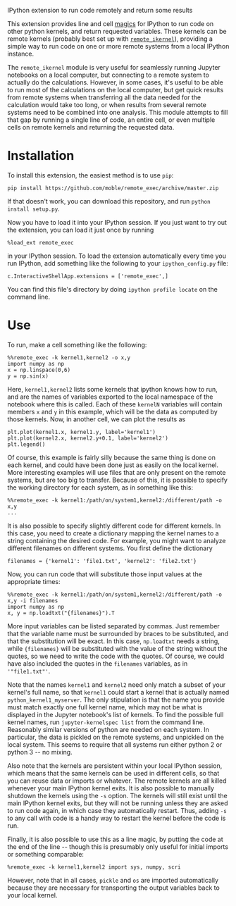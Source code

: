 IPython extension to run code remotely and return some results

This extension provides line and cell
[magics](http://ipython.readthedocs.org/en/stable/interactive/magics.html) for
IPython to run code on other python kernels, and return requested variables.
These kernels can be remote kernels (probably best set up with
[`remote_ikernel`](https://bitbucket.org/tdaff/remote_ikernel/)), providing a
simple way to run code on one or more remote systems from a local IPython
instance.

The `remote_ikernel` module is very useful for seamlessly running Jupyter
notebooks on a local computer, but connecting to a remote system to actually do
the calculations.  However, in some cases, it's useful to be able to run most
of the calculations on the local computer, but get quick results from remote
systems when transferring all the data needed for the calculation would take
too long, or when results from several remote systems need to be combined into
one analysis.  This module attempts to fill that gap by running a single line
of code, an entire cell, or even multiple cells on remote kernels and returning
the requested data.


# Installation

To install this extension, the easiest method is to use `pip`:

    pip install https://github.com/moble/remote_exec/archive/master.zip

If that doesn't work, you can download this repository, and run `python install
setup.py`.

Now you have to load it into your IPython session.  If you just want to try out
the extension, you can load it just once by running

    %load_ext remote_exec

in your IPython session.  To load the extension automatically every time you
run IPython, add something like the following to your `ipython_config.py` file:

    c.InteractiveShellApp.extensions = ['remote_exec',]

You can find this file's directory by doing `ipython profile locate` on the
command line.


# Use

To run, make a cell something like the following:

    %%remote_exec -k kernel1,kernel2 -o x,y
    import numpy as np
    x = np.linspace(0,6)
    y = np.sin(x)

Here, `kernel1,kernel2` lists some kernels that ipython knows how to run, and
are the names of variables exported to the local namespace of the notebook
where this is called.  Each of these `kernelN` variables will contain members
`x` and `y` in this example, which will be the data as computed by those
kernels.  Now, in another cell, we can plot the results as

    plt.plot(kernel1.x, kernel1.y, label='kernel1')
    plt.plot(kernel2.x, kernel2.y+0.1, label='kernel2')
    plt.legend()

Of course, this example is fairly silly because the same thing is done on each
kernel, and could have been done just as easily on the local kernel.  More
interesting examples will use files that are only present on the remote
systems, but are too big to transfer.  Because of this, it is possible to
specify the working directory for each system, as in something like this:

    %%remote_exec -k kernel1:/path/on/system1,kernel2:/different/path -o x,y
    ...

It is also possible to specify slightly different code for different kernels.
In this case, you need to create a dictionary mapping the kernel names to a
string containing the desired code.  For example, you might want to analyze
different filenames on different systems.  You first define the dictionary

    filenames = {'kernel1': 'file1.txt', 'kernel2': 'file2.txt'}

Now, you can run code that will substitute those input values at the
appropriate times:

    %%remote_exec -k kernel1:/path/on/system1,kernel2:/different/path -o x,y -i filenames
    import numpy as np
    x, y = np.loadtxt("{filenames}").T

More input variables can be listed separated by commas.  Just remember that the
variable name must be surrounded by braces to be substituted, and that the
substitution will be exact.  In this case, `np.loadtxt` needs a string, while
`{filenames}` will be substituted with the value of the string without the
quotes, so we need to write the code with the quotes.  Of course, we could have
also included the quotes in the `filenames` variables, as in `'"file1.txt"'`.

Note that the names `kernel1` and `kernel2` need only match a subset of your
kernel's full name, so that `kernel1` could start a kernel that is actually
named `python_kernel1_myserver`.  The only stipulation is that the name you
provide must match exactly one full kernel name, which may not be what is
displayed in the Jupyter notebook's list of kernels.  To find the possible full
kernel names, run `jupyter-kernelspec list` from the command line.  Reasonably
similar versions of python are needed on each system.  In particular, the data
is pickled on the remote systems, and unpickled on the local system.  This
seems to require that all systems run either python 2 or python 3 -- no mixing.

Also note that the kernels are persistent within your local IPython session,
which means that the same kernels can be used in different cells, so that you
can reuse data or imports or whatever.  The remote kernels are all killed
whenever your main IPython kernel exits.  It is also possible to manually
shutdown the kernels using the `-s` option.  The kernels will still exist until
the main IPython kernel exits, but they will not be running unless they are
asked to run code again, in which case they automatically restart.  Thus,
adding `-s` to any call with code is a handy way to restart the kernel before
the code is run.

Finally, it is also possible to use this as a line magic, by putting the code
at the end of the line -- though this is presumably only useful for initial
imports or something comparable:

    %remote_exec -k kernel1,kernel2 import sys, numpy, scri

However, note that in all cases, `pickle` and `os` are imported automatically
because they are necessary for transporting the output variables back to your
local kernel.
